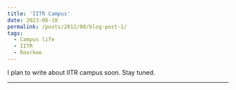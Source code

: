 ```yaml
---
title: 'IITR Campus'
date: 2023-06-10
permalink: /posts/2012/08/blog-post-1/
tags:
  - Campus life
  - IITR
  - Roorkee
---
```


I plan to write about IITR campus soon. Stay tuned.


------
